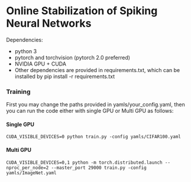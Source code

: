 # Online Stabilization of Spiking Neural Networks

Dependencies:

- python 3
- pytorch and torchvision (pytorch 2.0 preferred)
- NVIDIA GPU + CUDA
- Other dependencies are provided in requirements.txt, which can be installed by pip install -r requirements.txt

### Training

First you may change the paths provided in yamls/your_config.yaml, then you can run the code either with single GPU or Multi GPU as follows:

#### Single GPU

```
CUDA_VISIBLE_DEVICES=0 python train.py -config yamls/CIFAR100.yaml
```

#### Multi GPU

```text
CUDA_VISIBLE_DEVICES=0,1 python -m torch.distributed.launch --nproc_per_node=2 --master_port 29000 train.py -config yamls/ImageNet.yaml
```
